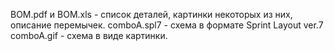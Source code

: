 BOM.pdf и BOM.xls - список деталей, картинки некоторых из них, описание перемычек.
comboA.spl7 - схема в формате Sprint Layout ver.7
comboA.gif - схема в виде картинки.
